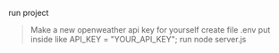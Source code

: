 
run project
> Make a new openweather api key for yourself
> create file .env put inside like API_KEY = "YOUR_API_KEY";
>run node server.js
